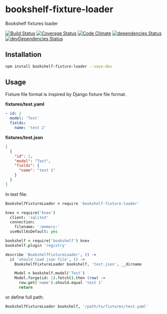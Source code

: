 # bookshelf-fixture-loader

Bookshelf fixtures loader

[![Build Status](https://travis-ci.org/tomi77/node-bookshelf-fixture-loader.svg?branch=master)](https://travis-ci.org/tomi77/node-bookshelf-fixture-loader)
[![Coverage Status](https://coveralls.io/repos/github/tomi77/node-bookshelf-fixture-loader/badge.svg?branch=master)](https://coveralls.io/github/tomi77/node-bookshelf-fixture-loader?branch=master)
[![Code Climate](https://codeclimate.com/github/tomi77/node-bookshelf-fixture-loader/badges/gpa.svg)](https://codeclimate.com/github/tomi77/node-bookshelf-fixture-loader)
[![dependencies Status](https://david-dm.org/tomi77/node-bookshelf-fixture-loader/status.svg)](https://david-dm.org/tomi77/node-bookshelf-fixture-loader)
[![devDependencies Status](https://david-dm.org/tomi77/node-bookshelf-fixture-loader/dev-status.svg)](https://david-dm.org/tomi77/node-bookshelf-fixture-loader?type=dev)

## Installation

~~~bash
npm install bookshelf-fixture-loader --save-dev
~~~

## Usage

Fixture file format is inspired by Django fixture file format.

**fixtures/test.yaml**

~~~yaml
- id: 2
  model: 'Test'
  fields:
    name: 'test 2'
~~~

**fixtures/test.json**

~~~json
[
  {
    "id": 1,
    "model": "Test",
    "fields": {
      "name": "test 1"
    }
  }
]
~~~

In test file:

~~~coffeescript
BookshelfFixtureLoader = require 'bookshelf-fixture-loader'

knex = require('knex')
  client: 'sqlite3'
  connection:
    filename: ':memory:'
  useNullAsDefault: yes

bookshelf = require('bookshelf') knex
bookshelf.plugin 'registry'

describe 'BookshelfFixtureLoader', () ->
  it 'should load json file', () ->
    BookshelfFixtureLoader bookshelf, 'test.json', __dirname

    Model = bookshelf.model('Test')
    Model.forge(id: 1).fetch().then (row) ->
      row.get('name').should.equal 'test 1'
      return
~~~

or define full path:

~~~coffeescript
BookshelfFixtureLoader bookshelf, '/path/to/fixtures/test.yaml'
~~~
